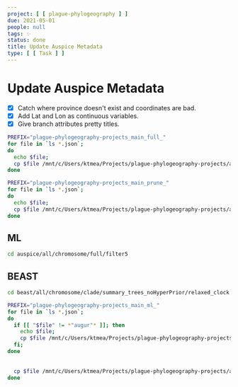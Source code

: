 ```yaml
---
project: [ [ plague-phylogeography ] ]
due: 2021-05-01
people: null
tags: ✨
status: done
title: Update Auspice Metadata
type: [ [ Task ] ]
---
```


# Update Auspice Metadata

- [x] Catch where province doesn't exist and coordinates are bad.
- [x] Add Lat and Lon as continuous variables.
- [x] Give branch attributes pretty titles.

```bash
PREFIX="plague-phylogeography-projects_main_full_"
for file in `ls *.json`;
do
  echo $file;
  cp $file /mnt/c/Users/ktmea/Projects/plague-phylogeography-projects/auspice/$PREFIX$file;
done

PREFIX="plague-phylogeography-projects_main_prune_"
for file in `ls *.json`;
do
  echo $file;
  cp $file /mnt/c/Users/ktmea/Projects/plague-phylogeography-projects/auspice/$PREFIX$file;
done
```

## ML

```bash
cd auspice/all/chromosome/full/filter5
```

## BEAST

```bash
cd beast/all/chromosome/clade/summary_trees_noHyperPrior/relaxed_clock

PREFIX="plague-phylogeography-projects_main_ml_"
for file in `ls *.json`;
do
  if [[ "$file" != *"augur"* ]]; then
    echo $file;
	cp $file /mnt/c/Users/ktmea/Projects/plague-phylogeography-projects/auspice/$PREFIX$file;
  fi;
done
  
  
  cp $file /mnt/c/Users/ktmea/Projects/plague-phylogeography-projects/auspice/$PREFIX$file;
done
```